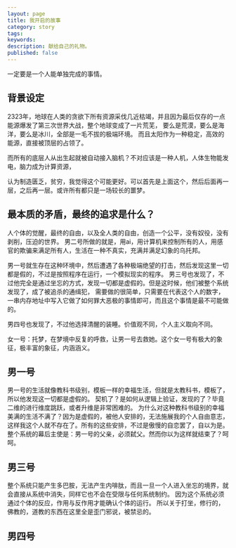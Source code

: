 ```yaml
---
layout: page
title: 我开启的故事
category: story
tags:
keywords:
description: 献给自己的礼物。
published: false
---
```


一定要是一个人能单独完成的事情。
## 背景设定
2323年，地球在人类的贪欲下所有资源采伐几近枯竭，并且因为最后仅存的一点能源爆发了第三次世界大战，整个地球变成了一片荒芜，
要么是荒漠，要么是海洋，要么是冰川，全部是一毛不拔的极端环境。
而且太阳作为一种稳定，高效的能源，直接被顶层的占领了。

而所有的底层人从出生起就被自动接入脑机？不对应该是一种人机，人体生物能发电，脑力成为计算资源，




认为制造匮乏，贫穷，我觉得这个可能更好。可以首先是上面这个，然后后面再一层，之后再一层。或许所有都只是一场较长的噩梦。
## 最本质的矛盾，最终的追求是什么？
人个体的觉醒，最终的自由，以及全人类的自由，创造一个公平，没有奴役，没有剥削，压迫的世界。
男二号所做的就是，用ai，用计算机来控制所有的人，用感官的欺骗来满足所有人，生活在一种不真实，充满并满足幻象的乌托邦。

男一号就生存在这种环境中，然后遭遇了各种极端绝望的打击，然后发现这里一切都是假的，不过是按照程序在运行，一个模拟现实的程序。
男三号也发现了，不过他完全是通过坐忘的方式，发现一切都是虚假的。但是这时候，他们被整个系统发现了，成了被追杀的通缉犯，
需要做的很简单，只需要在代表这个人的数字，一串内存地址中写入它做了如何罪大恶极的事情即可，而且这个事情是最不可能做的。

男四号也发现了，不过他选择清醒的装睡。价值观不同，个人主义取向不同。

女一号：托梦，在梦境中反复的呼救，让男一号去救她。这个女一号有极大的象征，极丰富的象征，内涵涵义。

## 男一号
男一号的生活就像教科书级别，模板一样的幸福生活，但就是太教科书，模板了，所以他发现这一切都是虚假的。
契机了？是如何从逻辑上验证，发现的了？毕竟二维的进行维度跳跃，或者升维是非常困难的。
为什么对这种教科书级别的幸福美满的生活不满了？因为是虚假的，被他人安排的，无法施展我的个人自由意志，
这样我这个人就不存在了。所有的这些安排，不过是傲慢的自恋罢了，自以为是。
整个系统的幕后主使是：男一号的父亲，必须弑父。然而你以为这样就结束了？呵呵。

## 男三号
整个系统只能产生多巴胺，无法产生内啡肽，而且一旦一个人进入坐忘的境界，就会直接从系统中消失，同样它也不会在受限与任何系统制约。
因为这个系统必须通过个体的反应，作用与反作用才能确认个体的运行。
所以关于打坐，修行的，佛教的，道教的东西在这里全是歪门邪说，被禁忌的。

## 男四号
















